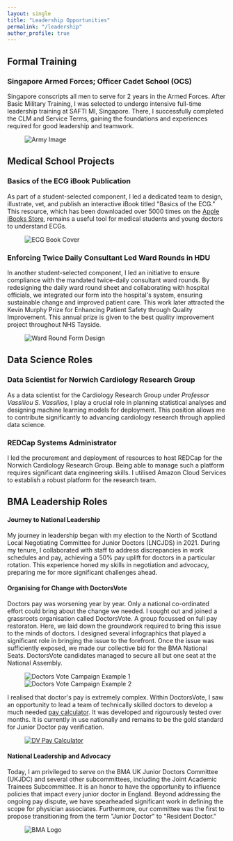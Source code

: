 ```yaml
---
layout: single
title: "Leadership Opportunities"
permalink: "/leadership"
author_profile: true
---
```


## Formal Training
### Singapore Armed Forces; Officer Cadet School (OCS) 
Singapore conscripts all men to serve for 2 years in the Armed Forces. After Basic Military Training, I was selected to undergo intensive full-time leadership training at SAFTI MI, Singapore. There, I successfully completed the CLM and Service Terms, gaining the foundations and experiences required for good leadership and teamwork.
<figure>
    <img src="/assets/images/army2.jpeg" alt="Army Image">
</figure>

## Medical School Projects
### Basics of the ECG iBook Publication
As part of a student-selected component, I led a dedicated team to design, illustrate, vet, and publish an interactive iBook titled "Basics of the ECG." This resource, which has been downloaded over 5000 times on the [Apple iBooks Store](https://books.apple.com/gb/book/basics-of-the-ecg/id1118593363), remains a useful tool for medical students and young doctors to understand ECGs.
<figure>
    <img src="/assets/images/ecgbook.png" alt="ECG Book Cover">
</figure>

### Enforcing Twice Daily Consultant Led Ward Rounds in HDU

In another student-selected component, I led an initiative to ensure compliance with the mandated twice-daily consultant ward rounds. By redesigning the daily ward round sheet and collaborating with hospital officials, we integrated our form into the hospital's system, ensuring sustainable change and improved patient care. This work later attracted the Kevin Murphy Prize for Enhancing Patient Safety through Quality Improvement. This annual prize is given to the best quality improvement project throughout NHS Tayside.

<figure>
    <img src="/assets/images/forms.png" alt="Ward Round Form Design">
</figure>

## Data Science Roles
### Data Scientist for Norwich Cardiology Research Group
As a data scientist for the Cardiology Research Group under *Professor Vassiliou S. Vassilios*, I play a crucial role in planning statistical analyses and designing machine learning models for deployment. This position allows me to contribute significantly to advancing cardiology research through applied data science.

### REDCap Systems Administrator
I led the procurement and deployment of resources to host REDCap for the Norwich Cardiology Research Group. Being able to manage such a platform requires significant data engineering skills. I utilised Amazon Cloud Services to establish a robust platform for the research team.

## BMA Leadership Roles
#### Journey to National Leadership

My journey in leadership began with my election to the North of Scotland Local Negotiating Committee for Junior Doctors (LNCJDS) in 2021. During my tenure, I collaborated with staff to address discrepancies in work schedules and pay, achieving a 50% pay uplift for doctors in a particular rotation. This experience honed my skills in negotiation and advocacy, preparing me for more significant challenges ahead.

#### Organising for Change with DoctorsVote

Doctors pay was worsening year by year. Only a national co-ordinated effort could bring about the change we needed. I sought out and joined a grassroots organisation called DoctorsVote. A group focussed on full pay restoraton. Here, we laid down the groundwork required to bring this issue to the minds of doctors. I designed several infographics that played a significant role in bringing the issue to the forefront. Once the issue was sufficiently exposed, we made our collective bid for the BMA National Seats. DoctorsVote candidates managed to secure all but one seat at the National Assembly.

<figure class="half">
    <img src="/assets/images/example1.jpg" alt="Doctors Vote Campaign Example 1">
    <img src="/assets/images/example2.jpg" alt="Doctors Vote Campaign Example 2">
</figure>

I realised that doctor's pay is extremely complex. Within DoctorsVote, I saw an opportunity to lead a team of technically skilled doctors to develop a much needed [pay calculator](https://pay.doctorsvote.app/). It was developed and rigourously tested over months. It is currently in use nationally and remains to be the gold standard for Junior Doctor pay verification.

<figure>
    <a href="https://pay.doctorsvote.app/" target="_blank">
        <img src="/assets/images/paycalc.png" alt="DV Pay Calculator">
    </a>
</figure>

#### National Leadership and Advocacy
Today, I am privileged to serve on the BMA UK Junior Doctors Committee (UKJDC) and several other subcommittees, including the Joint Academic Trainees Subcommittee. It is an honor to have the opportunity to influence policies that impact every junior doctor in England. Beyond addressing the ongoing pay dispute, we have spearheaded significant work in defining the scope for physician associates. Furthermore, our committee was the first to propose transitioning from the term "Junior Doctor" to "Resident Doctor."

<figure>
    <img src="/assets/images/BMA.png" alt="BMA Logo">
</figure>